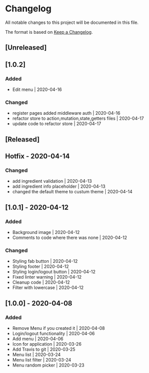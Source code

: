 # Changelog
All notable changes to this project will be documented in this file.

The format is based on [Keep a Changelog](https://keepachangelog.com/en/1.0.0/).
## [Unreleased]
## [1.0.2]
### Added
- Edit menu | 2020-04-16

### Changed
- register pages added middleware auth | 2020-04-16
- refactor store to action,mutation,state,getters files | 2020-04-17
- update code to refactor store | 2020-04-17

## [Released]
## Hotfix - 2020-04-14
### Changed
 - add ingredient validation | 2020-04-13
 - add ingredient info placeholder | 2020-04-13
 - changed the default theme to custum theme | 2020-04-14

## [1.0.1] - 2020-04-12
### Added
 - Background image | 2020-04-12
 - Comments to code where there was none | 2020-04-12

### Changed
 - Styling fab button | 2020-04-12
 - Styling footer | 2020-04-12
 - Styling login/logout button | 2020-04-12
 - Fixed linter warning | 2020-04-12
 - Cleanup code | 2020-04-12
 - Filter with lowercase | 2020-04-12


## [1.0.0] - 2020-04-08
### Added
 - Remove Menu if you created it | 2020-04-08
 - Login/logout functionality | 2020-04-06
 - Add menu | 2020-04-06
 - Icon for application | 2020-03-26
 - Add Travis to git | 2020-03-25
 - Menu list | 2020-03-24
 - Menu list filter | 2020-03-24
 - Menu random picker | 2020-03-23
